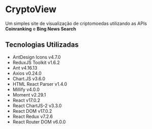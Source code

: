 # CryptoView

Um simples site de visualização de criptomoedas utilizando as APIs **Coinranking** e **Bing News Search**

## Tecnologias Utilizadas
- AntDesign Icons v4.7.0
- ReduxJS Toolkit v1.6.2
- Ant v4.16.13
- Axios v0.24.0
- Chart.JS v3.6.0
- HTML React Parser v1.4.0
- Millify v4.0.0
- Moment v2.29.1
- React v17.0.2
- React ChartJS-2 v3.3.0
- React DOM v17.0.2
- React Redux v7.2.6
- React Router DOM v6.0.0